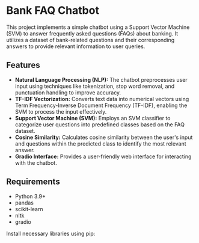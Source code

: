 
# Bank FAQ Chatbot

This project implements a simple chatbot using a Support Vector Machine (SVM) to answer frequently asked questions (FAQs) about banking.  It utilizes a dataset of bank-related questions and their corresponding answers to provide relevant information to user queries.

## Features

* **Natural Language Processing (NLP):** The chatbot preprocesses user input using techniques like tokenization, stop word removal, and punctuation handling to improve accuracy.
* **TF-IDF Vectorization:** Converts text data into numerical vectors using Term Frequency-Inverse Document Frequency (TF-IDF), enabling the SVM to process the input effectively.
* **Support Vector Machine (SVM):** Employs an SVM classifier to categorize user questions into predefined classes based on the FAQ dataset.
* **Cosine Similarity:** Calculates cosine similarity between the user's input and questions within the predicted class to identify the most relevant answer.
* **Gradio Interface:** Provides a user-friendly web interface for interacting with the chatbot.

## Requirements

* Python 3.9+
* pandas
* scikit-learn
* nltk
* gradio

Install necessary libraries using pip:
